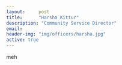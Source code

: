 ```yaml
---
layout:     post
title:      "Harsha Kittur"
description: "Community Service Director"
email: 
header-img: "img/officers/harsha.jpg"
active: true
---
```


meh